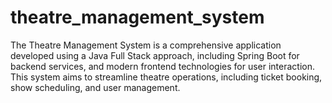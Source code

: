 # theatre_management_system
The Theatre Management System is a comprehensive application developed using a Java Full Stack approach, including Spring Boot for backend services, and modern frontend technologies for user interaction. This system aims to streamline theatre operations, including ticket booking, show scheduling, and user management.
